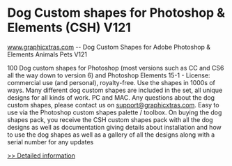 # Dog Custom shapes for Photoshop & Elements (CSH) V121
www.graphicxtras.com -- Dog Custom Shapes for Adobe Photoshop & Elements Animals Pets V121

100 Dog custom shapes for Photoshop (most versions such as CC and CS6 all the way down to version 6) and Photoshop Elements 15-1 - License: commercial use (and personal), royalty-free. Use the shapes in 1000s of ways. Many different dog custom shapes are included in the set, all unique designs for all kinds of work. PC and MAC. Any questions about the dog custom shapes, please contact us on support@graphicxtras.com. Easy to use via the Photoshop custom shapes palette / toolbox. On buying the dog shapes pack, you receive the CSH custom shapes pack with all the dog designs as well as documentation giving details about installation and how to use the dog shapes as well as a gallery of all the designs along with a serial number for any updates
 
[>> Detailed information](https://secure.shareit.com/shareit/product.html?productid=300468572&affiliateid=200057808)